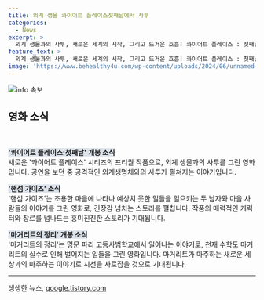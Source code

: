 ```yaml
---
title: 외계 생물 콰이어트 플레이스첫째날에서 사투
categories:
  - News
excerpt: >
  외계 생물과의 사투, 새로운 세계의 시작, 그리고 뜨거운 호흡! 콰이어트 플레이스 : 첫째날, 핸섬 가이즈, 마거리트의 정리. 새로운 영화 소식으로 목요일을 더욱 특별하게 만드는 기자 김광현입니다. 콰이어트 플레이스 시리즈의 프리퀄 작품에서는 외계 생물과의 사투가, 핸섬 가이즈에서는 새로운 세계의 시작이, 마거리트의 정리에서는 뜨거운 호흡이 펼쳐집니다. 지금 당신의 선택이 잠재울 수 있는 마음을 자극합니다.
feature_text: >
  외계 생물과의 사투, 새로운 세계의 시작, 그리고 뜨거운 호흡! 콰이어트 플레이스 : 첫째날, 핸섬 가이즈, 마거리트의 정리. 새로운 영화 소식으로 목요일을 더욱 특별하게 만드는 기자 김광현입니다. 콰이어트 플레이스 시리즈의 프리퀄 작품에서는 외계 생물과의 사투가, 핸섬 가이즈에서는 새로운 세계의 시작이, 마거리트의 정리에서는 뜨거운 호흡이 펼쳐집니다. 지금 당신의 선택이 잠재울 수 있는 마음을 자극합니다.
image: 'https://www.behealthy4u.com/wp-content/uploads/2024/06/unnamed-file.png'
---
```


<p><img src="https://www.behealthy4u.com/wp-content/uploads/2024/06/unnamed-file.png" alt="info 속보" /></p>

<h2 data-ke-size="size26">영화 소식</h2>

<p data-ke-size="size16">&nbsp;</p>

<p><b><span style="background-color: #21538527;">'콰이어트 플레이스:첫째날' 개봉 소식</span></b><br>
새로운 '콰이어트 플레이스' 시리즈의 프리퀄 작품으로, 외계 생물과의 사투를 그린 영화입니다. 공연을 보던 중 공격적인 외계생명체와의 사투가 펼쳐지는 이야기입니다.</p>

<p><b><span style="background-color: #21538527;">'핸섬 가이즈' 소식</span></b><br>
'핸섬 가이즈'는 조용한 마을에 나타나 예상치 못한 일들을 일으키는 두 남자와 마을 사람들의 이야기를 그린 영화로, 긴장감 넘치는 스토리를 펼칩니다. 작품의 매력적인 캐릭터와 장르를 넘나드는 흥미진진한 스토리가 기대됩니다.</p>

<p><b><span style="background-color: #21538527;">'마거리트의 정리' 개봉 소식</span></b><br>
'마거리트의 정리'는 명문 파리 고등사범학교에서 일어나는 이야기로, 천재 수학도 마거리트의 실수로 인해 벌어지는 일들을 그린 영화입니다. 마거리트가 마주하는 새로운 세상과의 마주하는 이야기로 시선을 사로잡을 것으로 기대됩니다.</p>

<hr>
생생한 뉴스, <a href="https://qoogle.tistory.com" rel="dofollow">qoogle.tistory.com</a>


